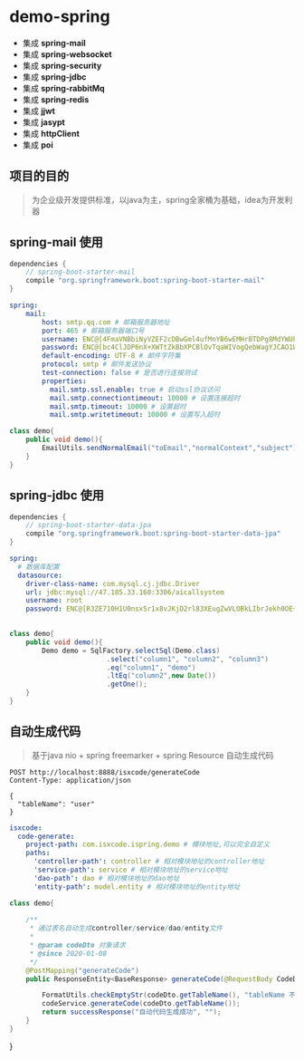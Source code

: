 # demo-spring
* 集成 **spring-mail**
* 集成 **spring-websocket**
* 集成 **spring-security**
* 集成 **spring-jdbc**
* 集成 **spring-rabbitMq**
* 集成 **spring-redis**
* 集成 **jjwt**
* 集成 **jasypt**
* 集成 **httpClient**
* 集成 **poi**

## 项目的目的
> 为企业级开发提供标准，以java为主，spring全家桶为基础，idea为开发利器

## spring-mail 使用 
```groovy
dependencies {
	// spring-boot-starter-mail
	compile "org.springframework.boot:spring-boot-starter-mail"
}
```
```yaml
spring:
    mail:
        host: smtp.qq.com # 邮箱服务器地址
        port: 465 # 邮箱服务器端口号
        username: ENC@[4FmaVNBbiNyVZEF2cDBwGml4ufMnYB6wEMHrBTDPg8MdYWUPlgV0uRyqwfttlaIOA6jl8DpSABXJO7QBVBbkWQ==] # 邮箱账号
        password: ENC@[bc4ClJDP6nX+XWTtZkBbXPCBlOvTqaWIVogQebWagYJCAO1WBZE2qkTstMp859nCrumGTxboQpNhywo75hPIFQ==] # 邮箱密码
        default-encoding: UTF-8 # 邮件字符集
        protocol: smtp # 邮件发送协议
        test-connection: false # 是否进行连接测试
        properties:
          mail.smtp.ssl.enable: true # 启动ssl协议访问
          mail.smtp.connectiontimeout: 10000 # 设置连接超时
          mail.smtp.timeout: 10000 # 设置超时
          mail.smtp.writetimeout: 10000 # 设置写入超时
```
```java
class demo{
    public void demo(){
        EmailUtils.sendNormalEmail("toEmail","normalContext","subject");
    }
}
```

## spring-jdbc 使用  
```groovy
dependencies {
	// spring-boot-starter-data-jpa
	compile "org.springframework.boot:spring-boot-starter-data-jpa"    
}
```
```yaml
spring:
  # 数据库配置
  datasource:
    driver-class-name: com.mysql.cj.jdbc.Driver
    url: jdbc:mysql://47.105.33.160:3306/aicallsystem
    username: root
    password: ENC@[R3ZE710H1U0nsxSr1x8vJKjD2rl83XEugZwVLOBkLIbrJekh0OE+7Vpsi2lvtpLP] #liu123456.
   
```
```java
class demo{
    public void demo(){
        Demo demo = SqlFactory.selectSql(Demo.class)
                        .select("column1", "column2", "column3")
                        .eq("column1", "demo")
                        .ltEq("column2",new Date())
                        .getOne();
    }
}
```
## 自动生成代码
> 基于java nio + spring freemarker + spring Resource 自动生成代码
```http request
POST http://localhost:8888/isxcode/generateCode
Content-Type: application/json

{
  "tableName": "user"
}
```
```yaml
isxcode:
  code-generate:
    project-path: com.isxcode.ispring.demo # 模块地址,可以完全自定义
    paths:
      'controller-path': controller # 相对模块地址的controller地址
      'service-path': service # 相对模块地址的service地址
      'dao-path': dao # 相对模块地址的dao地址
      'entity-path': model.entity # 相对模块地址的entity地址
```
```java
class demo{
    
    /**
     * 通过表名自动生成controller/service/dao/entity文件
     *
     * @param codeDto 对象请求
     * @since 2020-01-08
     */
    @PostMapping("generateCode")
    public ResponseEntity<BaseResponse> generateCode(@RequestBody CodeDto codeDto) {

        FormatUtils.checkEmptyStr(codeDto.getTableName(), "tableName 不能为空");
        codeService.generateCode(codeDto.getTableName());
        return successResponse("自动代码生成成功", "");
    }
}
```
}